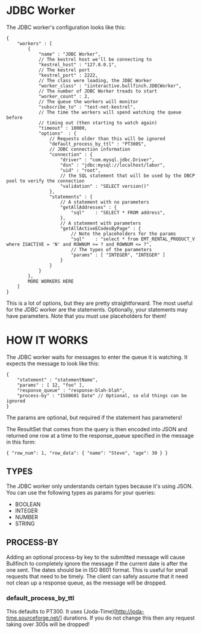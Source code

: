 # JDBC Worker #

The JDBC worker's configuration looks like this:

    {
        "workers" : [
            {
                "name" : "JDBC Worker",
                // The kestrel host we'll be connecting to
                "kestrel_host" : "127.0.0.1",
                // The kestrel port
                "kestrel_port" : 2222,
                // The class were loading, the JDBC Worker
                "worker_class" : "iinteractive.bullfinch.JDBCWorker",
                // The number of JDBC Worker treads to start
                "worker_count" : 2,
                // The queue the workers will monitor
                "subscribe_to" : "test-net-kestrel",
                // The time the workers will spend watching the queue before
                // timing out (then starting to watch again)
                "timeout" : 10000,
                "options"  : {
                    // Requests older than this will be ignored
                    "default_process_by_ttl" : "PT300S",
                    // JDBC connection information
                    "connection" : {
                        "driver" : "com.mysql.jdbc.Driver",
                        "dsn" : "jdbc:mysql://localhost/labor",
                        "uid" : "root",
                        // the SQL statement that will be used by the DBCP pool to verify the connection
                        "validation" : "SELECT version()"
                    },
                    "statements" : {
                        // A statement with no parameters
                        "getAllAddresses" : {
                            "sql"    : "SELECT * FROM address",
                        },
                        // A statement with parameters
                        "getAllActiveECodesByPage" : {
                            // Note the placeholders for the params
                            "sql"    : "select * from EMT_RENTAL_PRODUCT_V where ISACTIVE = 'N' and ROWNUM >= ? and ROWNUM <= ?",
                            // The types of the parameters
                            "params" : [ "INTEGER", "INTEGER" ]
                        }
                    }
                }
            },
            MORE WORKERS HERE
        ]
    }

This is a lot of options, but they are pretty straightforward. The most
useful for the JDBC worker are the statements.  Optionally, your statements
may have parameters.  Note that you must use placeholders for them!

# HOW IT WORKS

The JDBC worker waits for messages to enter the queue it is watching.  It
expects the message to look like this:

    {
        "statement" : "statementName",
        "params" : [ 12, "foo" ],
        "response_queue" : "response-blah-blah",
        "process-by" : "ISO8601 Date" // Optional, so old things can be ignored
    }

The params are optional, but required if the statement has parameters!

The ResultSet that comes from the query is then encoded into JSON and returned
one row at a time to the response_queue specified in the message in this form:

    { "row_num": 1, "row_data": { "name": "Steve", "age": 30 } }

## TYPES

The JDBC worker only understands certain types because it's using JSON.  You can use the
following types as params for your queries:

* BOOLEAN
* INTEGER
* NUMBER
* STRING

## PROCESS-BY

Adding an optional process-by key to the submitted message will cause Bullfinch
to completely ignore the message if the current date is after the one sent. The
dates should be in ISO 8601 format.  This is useful for small requests that
need to be timely.  The client can safely assume that it need not clean up a
response queue, as the message will be dropped.

### default_process_by_ttl

This defaults to PT300.  It uses (Joda-Time)[http://joda-time.sourceforge.net/]
durations. If you do not change this then any request taking over 300s will be
dropped!